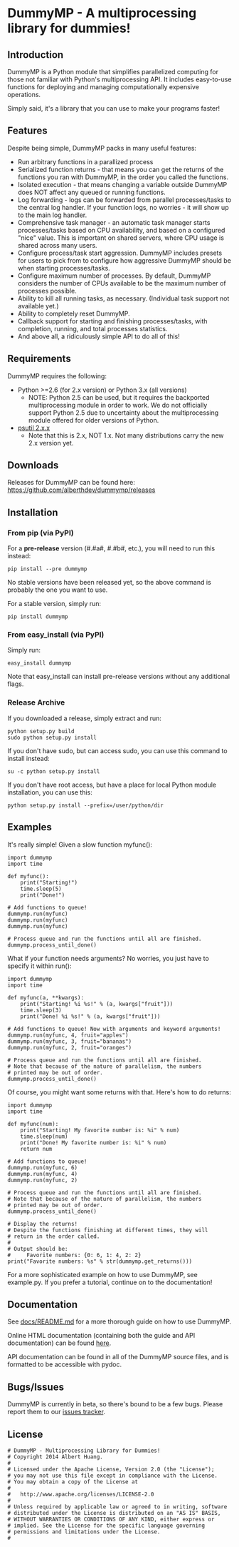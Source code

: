 DummyMP - A multiprocessing library for dummies!
=================================================

Introduction
-------------
DummyMP is a Python module that simplifies parallelized computing for
those not familiar with Python's multiprocessing API. It includes
easy-to-use functions for deploying and managing computationally
expensive operations.

Simply said, it's a library that you can use to make your programs
faster!

Features
---------
Despite being simple, DummyMP packs in many useful features:

  * Run arbitrary functions in a parallized process
  * Serialized function returns - that means you can get the returns of
    the functions you ran with DummyMP, in the order you called the
    functions.
  * Isolated execution - that means changing a variable outside DummyMP
    does NOT affect any queued or running functions.
  * Log forwarding - logs can be forwarded from parallel processes/tasks
    to the central log handler. If your function logs, no worries - it
    will show up to the main log handler.
  * Comprehensive task manager - an automatic task manager starts
    processes/tasks based on CPU availability, and based on a configured
    "nice" value. This is important on shared servers, where CPU usage
    is shared across many users.
  * Configure process/task start aggression. DummyMP includes presets
    for users to pick from to configure how aggressive DummyMP should be
    when starting processes/tasks.
  * Configure maximum number of processes. By default, DummyMP considers
    the number of CPUs available to be the maximum number of processes
    possible.
  * Ability to kill all running tasks, as necessary. (Individual task
    support not available yet.)
  * Ability to completely reset DummyMP.
  * Callback support for starting and finishing processes/tasks, with
    completion, running, and total processes statistics.
  * And above all, a ridiculously simple API to do all of this!

Requirements
-------------
DummyMP requires the following:

  * Python >=2.6 (for 2.x version) or Python 3.x (all versions)
    * NOTE: Python 2.5 can be used, but it requires the backported
      multiprocessing module in order to work. We do not officially
      support Python 2.5 due to uncertainty about the multiprocessing
      module offered for older versions of Python.
  * [psutil 2.x.x][1]
    * Note that this is 2.x, NOT 1.x. Not many distributions carry the
      new 2.x version yet.

Downloads
----------
Releases for DummyMP can be found here:
https://github.com/alberthdev/dummymp/releases

Installation
-------------
### From pip (via PyPI)

For a **pre-release** version (#.#a#, #.#b#, etc.), you will need to run
this instead:

    pip install --pre dummymp

No stable versions have been released yet, so the above command is
probably the one you want to use.

For a stable version, simply run:

    pip install dummymp

### From easy_install (via PyPI)
Simply run:

    easy_install dummymp

Note that easy_install can install pre-release versions without any
additional flags.

### Release Archive
If you downloaded a release, simply extract and run:

    python setup.py build
    sudo python setup.py install

If you don't have sudo, but can access sudo, you can use this command
to install instead:

    su -c python setup.py install

If you don't have root access, but have a place for local Python module
installation, you can use this:

    python setup.py install --prefix=/user/python/dir

Examples
---------
It's really simple! Given a slow function myfunc():

    import dummymp
    import time
    
    def myfunc():
        print("Starting!")
        time.sleep(5)
        print("Done!")
    
    # Add functions to queue!
    dummymp.run(myfunc)
    dummymp.run(myfunc)
    dummymp.run(myfunc)
    
    # Process queue and run the functions until all are finished.
    dummymp.process_until_done()

What if your function needs arguments? No worries, you just have to
specify it within run():

    import dummymp
    import time
    
    def myfunc(a, **kwargs):
        print("Starting! %i %s!" % (a, kwargs["fruit"]))
        time.sleep(3)
        print("Done! %i %s!" % (a, kwargs["fruit"]))
    
    # Add functions to queue! Now with arguments and keyword arguments!
    dummymp.run(myfunc, 4, fruit="apples")
    dummymp.run(myfunc, 3, fruit="bananas")
    dummymp.run(myfunc, 2, fruit="oranges")
    
    # Process queue and run the functions until all are finished.
    # Note that because of the nature of parallelism, the numbers
    # printed may be out of order.
    dummymp.process_until_done()

Of course, you might want some returns with that. Here's how to do
returns:

    import dummymp
    import time
    
    def myfunc(num):
        print("Starting! My favorite number is: %i" % num)
        time.sleep(num)
        print("Done! My favorite number is: %i" % num)
        return num
    
    # Add functions to queue!
    dummymp.run(myfunc, 6)
    dummymp.run(myfunc, 4)
    dummymp.run(myfunc, 2)
    
    # Process queue and run the functions until all are finished.
    # Note that because of the nature of parallelism, the numbers
    # printed may be out of order.
    dummymp.process_until_done()
    
    # Display the returns!
    # Despite the functions finishing at different times, they will
    # return in the order called.
    # 
    # Output should be:
    #     Favorite numbers: {0: 6, 1: 4, 2: 2}
    print("Favorite numbers: %s" % str(dummymp.get_returns()))

For a more sophisticated example on how to use DummyMP, see example.py.
If you prefer a tutorial, continue on to the documentation!

Documentation
--------------
See [docs/README.md][2] for a more thorough guide on how to use DummyMP.

Online HTML documentation (containing both the guide and API
documentation) can be found [here][3].

API documentation can be found in all of the DummyMP source files, and
is formatted to be accessible with pydoc.

Bugs/Issues
------------
DummyMP is currently in beta, so there's bound to be a few bugs. Please
report them to our [issues tracker][4].

License
--------
    # DummyMP - Multiprocessing Library for Dummies!
    # Copyright 2014 Albert Huang.
    # 
    # Licensed under the Apache License, Version 2.0 (the "License");
    # you may not use this file except in compliance with the License.
    # You may obtain a copy of the License at
    # 
    #   http://www.apache.org/licenses/LICENSE-2.0
    # 
    # Unless required by applicable law or agreed to in writing, software
    # distributed under the License is distributed on an "AS IS" BASIS,
    # WITHOUT WARRANTIES OR CONDITIONS OF ANY KIND, either express or
    # implied. See the License for the specific language governing
    # permissions and limitations under the License.
    # 

[1]: https://github.com/giampaolo/psutil
[2]: docs/README.md
[3]: https://pythonhosted.org/dummymp/
[4]: https://github.com/alberthdev/dummymp/issues
